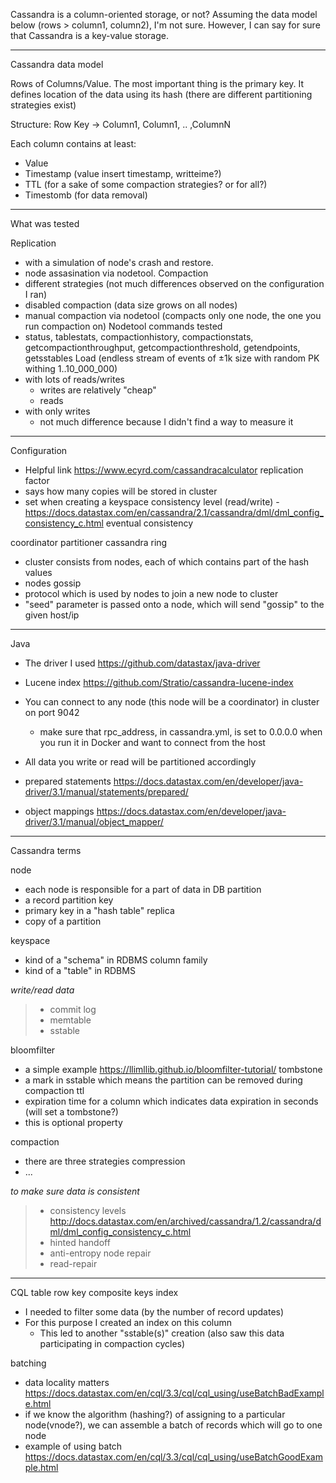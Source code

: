 Cassandra is a column-oriented storage, or not? Assuming the data model below (rows > column1, column2), I'm not sure. However, I can say for sure that Cassandra is a key-value storage.

----
Cassandra data model

Rows of Columns/Value. The most important thing is the primary key. It defines location of the data using its hash (there are different partitioning strategies exist)

Structure:
Row Key -> Column1, Column1, .. ,ColumnN 

Each column contains at least:
  - Value
  - Timestamp (value insert timestamp, writteime?)
  - TTL (for a sake of some compaction strategies? or for all?)
  - Timestomb (for data removal)

----
What was tested

Replication
  - with a simulation of node's crash and restore. 
  - node assasination via nodetool.
Compaction 
  - different strategies (not much differences observed on the configuration I ran)
  - disabled compaction (data size grows on all nodes)
  - manual compaction via nodetool (compacts only one node, the one you run compaction on)
Nodetool commands tested
  - status, tablestats, compactionhistory, compactionstats, getcompactionthroughput, getcompactionthreshold, getendpoints, getsstables
Load (endless stream of events of ±1k size with random PK withing 1..10_000_000)
  - with lots of reads/writes
    - writes are relatively "cheap" 
    - reads 
  - with only writes
    - not much difference because I didn't find a way to measure it

----
Configuration
  - Helpful link https://www.ecyrd.com/cassandracalculator
replication factor
  - says how many copies will be stored in cluster
  - set when creating a keyspace
consistency level (read/write) - https://docs.datastax.com/en/cassandra/2.1/cassandra/dml/dml_config_consistency_c.html
eventual consistency

coordinator
partitioner
cassandra ring
  - cluster consists from nodes, each of which contains part of the hash values
  - nodes 
gossip
  - protocol which is used by nodes to join a new node to cluster
  - "seed" parameter is passed onto a node, which will send "gossip" to the given host/ip

----
Java
- The driver I used https://github.com/datastax/java-driver
- Lucene index https://github.com/Stratio/cassandra-lucene-index

- You can connect to any node (this node will be a coordinator) in cluster on port 9042
    - make sure that rpc_address, in cassandra.yml, is set to 0.0.0.0 when you run it in Docker and want to connect from the host
- All data you write or read will be partitioned accordingly

- prepared statements https://docs.datastax.com/en/developer/java-driver/3.1/manual/statements/prepared/
- object mappings https://docs.datastax.com/en/developer/java-driver/3.1/manual/object_mapper/

----

Cassandra terms

node 
  - each node is responsible for a part of data in DB
partition
  - a record
partition key
  - primary key in a "hash table"
replica
  - copy of a partition

keyspace
  - kind of a "schema" in RDBMS
column family
  - kind of a "table" in RDBMS

_write/read data_
> - commit log
> - memtable
> - sstable

bloomfilter
  - a simple example https://llimllib.github.io/bloomfilter-tutorial/
tombstone
  - a mark in sstable which means the partition can be removed during compaction
ttl
  - expiration time for a column which indicates data expiration in seconds (will set a tombstone?)
  - this is optional property

compaction
  - there are three strategies
compression
  - ...

_to make sure data is consistent_
> - consistency levels http://docs.datastax.com/en/archived/cassandra/1.2/cassandra/dml/dml_config_consistency_c.html
> - hinted handoff
> - anti-entropy node repair
> - read-repair 

----
CQL
table
row key
composite keys
index
  - I needed to filter some data (by the number of record updates)
  - For this purpose I created an index on this column
    - This led to another "sstable(s)" creation (also saw this data participating in compaction cycles)

batching
  - data locality matters https://docs.datastax.com/en/cql/3.3/cql/cql_using/useBatchBadExample.html
  - if we know the algorithm (hashing?) of assigning to a particular node(vnode?), we can assemble a batch of records which will go to one node
  - example of using batch https://docs.datastax.com/en/cql/3.3/cql/cql_using/useBatchGoodExample.html